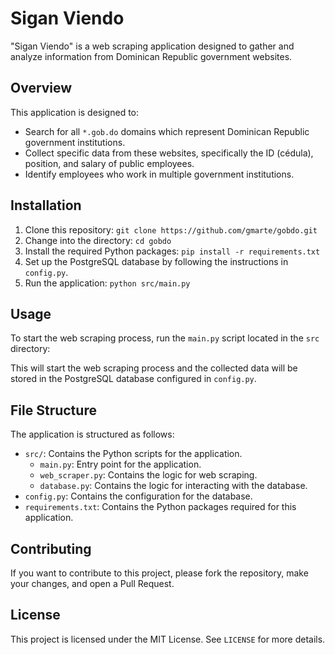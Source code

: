 # Sigan Viendo

"Sigan Viendo" is a web scraping application designed to gather and analyze information from Dominican Republic government websites.

## Overview

This application is designed to:

- Search for all `*.gob.do` domains which represent Dominican Republic government institutions.
- Collect specific data from these websites, specifically the ID (cédula), position, and salary of public employees.
- Identify employees who work in multiple government institutions.

## Installation

1. Clone this repository: `git clone https://github.com/gmarte/gobdo.git`
2. Change into the directory: `cd gobdo`
3. Install the required Python packages: `pip install -r requirements.txt`
4. Set up the PostgreSQL database by following the instructions in `config.py`.
5. Run the application: `python src/main.py`

## Usage

To start the web scraping process, run the `main.py` script located in the `src` directory:


This will start the web scraping process and the collected data will be stored in the PostgreSQL database configured in `config.py`.

## File Structure

The application is structured as follows:

- `src/`: Contains the Python scripts for the application.
  - `main.py`: Entry point for the application.
  - `web_scraper.py`: Contains the logic for web scraping.
  - `database.py`: Contains the logic for interacting with the database.
- `config.py`: Contains the configuration for the database.
- `requirements.txt`: Contains the Python packages required for this application.

## Contributing

If you want to contribute to this project, please fork the repository, make your changes, and open a Pull Request.

## License

This project is licensed under the MIT License. See `LICENSE` for more details.


